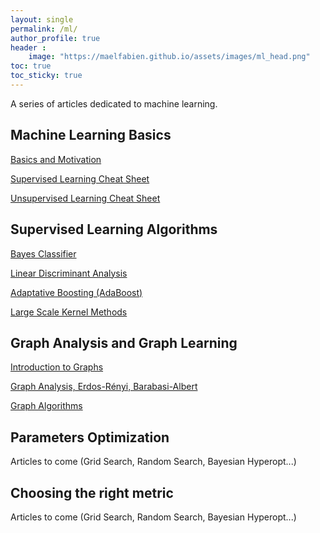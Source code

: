 ```yaml
---
layout: single
permalink: /ml/
author_profile: true
header :
    image: "https://maelfabien.github.io/assets/images/ml_head.png"
toc: true
toc_sticky: true
---
```


A series of articles dedicated to machine learning.

## Machine Learning Basics

[Basics and Motivation](https://maelfabien.github.io/machinelearning/ml_base/)

[Supervised Learning Cheat Sheet](https://maelfabien.github.io/machinelearning/supervised/)

[Unsupervised Learning Cheat Sheet](https://maelfabien.github.io/machinelearning/unsupervised/)

## Supervised Learning Algorithms

[Bayes Classifier](https://maelfabien.github.io/machinelearning/bayes/)

[Linear Discriminant Analysis](https://maelfabien.github.io/machinelearning/LDA/)

[Adaptative Boosting (AdaBoost)](https://maelfabien.github.io/machinelearning/adaboost/)

[Large Scale Kernel Methods](https://maelfabien.github.io/machinelearning/largescale/)

## Graph Analysis and Graph Learning

[Introduction to Graphs](https://maelfabien.github.io/machinelearning/graph_1/)

[Graph Analysis, Erdos-Rényi, Barabasi-Albert](https://maelfabien.github.io/machinelearning/graph_2/)

[Graph Algorithms](https://maelfabien.github.io/machinelearning/graph_3/)

## Parameters Optimization

Articles to come (Grid Search, Random Search, Bayesian Hyperopt...)

## Choosing the right metric

Articles to come (Grid Search, Random Search, Bayesian Hyperopt...)

